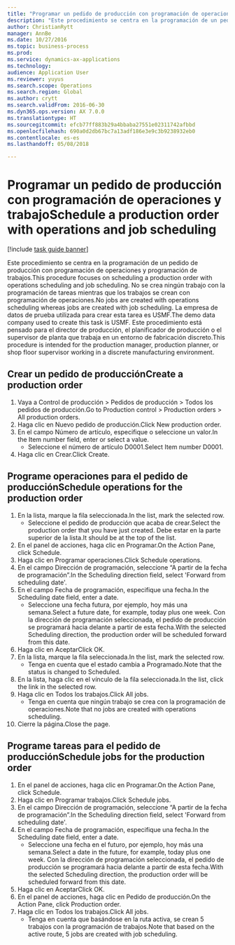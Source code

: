 ```yaml
--- 
title: "Programar un pedido de producción con programación de operaciones y trabajo"
description: "Este procedimiento se centra en la programación de un pedido de producción con programación de operaciones y programación de trabajos."
author: ChristianRytt
manager: AnnBe
ms.date: 10/27/2016
ms.topic: business-process
ms.prod: 
ms.service: dynamics-ax-applications
ms.technology: 
audience: Application User
ms.reviewer: yuyus
ms.search.scope: Operations
ms.search.region: Global
ms.author: crytt
ms.search.validFrom: 2016-06-30
ms.dyn365.ops.version: AX 7.0.0
ms.translationtype: HT
ms.sourcegitcommit: efcb77ff883b29a4bbaba27551e02311742afbbd
ms.openlocfilehash: 690a0d2db67bc7a13adf186e3e9c3b9238932eb0
ms.contentlocale: es-es
ms.lasthandoff: 05/08/2018

---
```

# <a name="schedule-a-production-order-with-operations-and-job-scheduling"></a><span data-ttu-id="ac82c-103">Programar un pedido de producción con programación de operaciones y trabajo</span><span class="sxs-lookup"><span data-stu-id="ac82c-103">Schedule a production order with operations and job scheduling</span></span>

[!include [task guide banner](../../includes/task-guide-banner.md)]

<span data-ttu-id="ac82c-104">Este procedimiento se centra en la programación de un pedido de producción con programación de operaciones y programación de trabajos.</span><span class="sxs-lookup"><span data-stu-id="ac82c-104">This procedure focuses on scheduling a production order with operations scheduling and job scheduling.</span></span> <span data-ttu-id="ac82c-105">No se crea ningún trabajo con la programación de tareas mientras que los trabajos se crean con programación de operaciones.</span><span class="sxs-lookup"><span data-stu-id="ac82c-105">No jobs are created with operations scheduling whereas jobs are created with job scheduling.</span></span> <span data-ttu-id="ac82c-106">La empresa de datos de prueba utilizada para crear esta tarea es USMF.</span><span class="sxs-lookup"><span data-stu-id="ac82c-106">The demo data company used to create this task is USMF.</span></span> <span data-ttu-id="ac82c-107">Este procedimiento está pensado para el director de producción, el planificador de producción o el supervisor de planta que trabaja en un entorno de fabricación discreto.</span><span class="sxs-lookup"><span data-stu-id="ac82c-107">This procedure is intended for the production manager, production planner, or shop floor supervisor working in a discrete manufacturing environment.</span></span>


## <a name="create-a-production-order"></a><span data-ttu-id="ac82c-108">Crear un pedido de producción</span><span class="sxs-lookup"><span data-stu-id="ac82c-108">Create a production order</span></span>
1. <span data-ttu-id="ac82c-109">Vaya a Control de producción > Pedidos de producción > Todos los pedidos de producción.</span><span class="sxs-lookup"><span data-stu-id="ac82c-109">Go to Production control > Production orders > All production orders.</span></span>
2. <span data-ttu-id="ac82c-110">Haga clic en Nuevo pedido de producción.</span><span class="sxs-lookup"><span data-stu-id="ac82c-110">Click New production order.</span></span>
3. <span data-ttu-id="ac82c-111">En el campo Número de artículo, especifique o seleccione un valor.</span><span class="sxs-lookup"><span data-stu-id="ac82c-111">In the Item number field, enter or select a value.</span></span>
    * <span data-ttu-id="ac82c-112">Seleccione el número de artículo D0001.</span><span class="sxs-lookup"><span data-stu-id="ac82c-112">Select Item number D0001.</span></span>  
4. <span data-ttu-id="ac82c-113">Haga clic en Crear.</span><span class="sxs-lookup"><span data-stu-id="ac82c-113">Click Create.</span></span>

## <a name="schedule-operations-for-the-production-order"></a><span data-ttu-id="ac82c-114">Programe operaciones para el pedido de producción</span><span class="sxs-lookup"><span data-stu-id="ac82c-114">Schedule operations for the production order</span></span>
1. <span data-ttu-id="ac82c-115">En la lista, marque la fila seleccionada.</span><span class="sxs-lookup"><span data-stu-id="ac82c-115">In the list, mark the selected row.</span></span>
    * <span data-ttu-id="ac82c-116">Seleccione el pedido de producción que acaba de crear.</span><span class="sxs-lookup"><span data-stu-id="ac82c-116">Select the production order that you have just created.</span></span> <span data-ttu-id="ac82c-117">Debe estar en la parte superior de la lista.</span><span class="sxs-lookup"><span data-stu-id="ac82c-117">It should be at the top of the list.</span></span>      
2. <span data-ttu-id="ac82c-118">En el panel de acciones, haga clic en Programar.</span><span class="sxs-lookup"><span data-stu-id="ac82c-118">On the Action Pane, click Schedule.</span></span>
3. <span data-ttu-id="ac82c-119">Haga clic en Programar operaciones.</span><span class="sxs-lookup"><span data-stu-id="ac82c-119">Click Schedule operations.</span></span>
4. <span data-ttu-id="ac82c-120">En el campo Dirección de programación, seleccione “A partir de la fecha de programación”.</span><span class="sxs-lookup"><span data-stu-id="ac82c-120">In the Scheduling direction field, select 'Forward from scheduling date'.</span></span>
5. <span data-ttu-id="ac82c-121">En el campo Fecha de programación, especifique una fecha.</span><span class="sxs-lookup"><span data-stu-id="ac82c-121">In the Scheduling date field, enter a date.</span></span>
    * <span data-ttu-id="ac82c-122">Seleccione una fecha futura, por ejemplo, hoy más una semana.</span><span class="sxs-lookup"><span data-stu-id="ac82c-122">Select a future date, for example, today plus one week.</span></span> <span data-ttu-id="ac82c-123">Con la dirección de programación seleccionada, el pedido de producción se programará hacia delante a partir de esta fecha.</span><span class="sxs-lookup"><span data-stu-id="ac82c-123">With the selected Scheduling direction, the production order will be scheduled forward from this date.</span></span>  
6. <span data-ttu-id="ac82c-124">Haga clic en Aceptar</span><span class="sxs-lookup"><span data-stu-id="ac82c-124">Click OK.</span></span>
7. <span data-ttu-id="ac82c-125">En la lista, marque la fila seleccionada.</span><span class="sxs-lookup"><span data-stu-id="ac82c-125">In the list, mark the selected row.</span></span>
    * <span data-ttu-id="ac82c-126">Tenga en cuenta que el estado cambia a Programado.</span><span class="sxs-lookup"><span data-stu-id="ac82c-126">Note that the status is changed to Scheduled.</span></span>  
8. <span data-ttu-id="ac82c-127">En la lista, haga clic en el vínculo de la fila seleccionada.</span><span class="sxs-lookup"><span data-stu-id="ac82c-127">In the list, click the link in the selected row.</span></span>
9. <span data-ttu-id="ac82c-128">Haga clic en Todos los trabajos.</span><span class="sxs-lookup"><span data-stu-id="ac82c-128">Click All jobs.</span></span>
    * <span data-ttu-id="ac82c-129">Tenga en cuenta que ningún trabajo se crea con la programación de operaciones.</span><span class="sxs-lookup"><span data-stu-id="ac82c-129">Note that no jobs are created with operations scheduling.</span></span>  
10. <span data-ttu-id="ac82c-130">Cierre la página.</span><span class="sxs-lookup"><span data-stu-id="ac82c-130">Close the page.</span></span>

## <a name="schedule-jobs-for-the-production-order"></a><span data-ttu-id="ac82c-131">Programe tareas para el pedido de producción</span><span class="sxs-lookup"><span data-stu-id="ac82c-131">Schedule jobs for the production order</span></span>
1. <span data-ttu-id="ac82c-132">En el panel de acciones, haga clic en Programar.</span><span class="sxs-lookup"><span data-stu-id="ac82c-132">On the Action Pane, click Schedule.</span></span>
2. <span data-ttu-id="ac82c-133">Haga clic en Programar trabajos.</span><span class="sxs-lookup"><span data-stu-id="ac82c-133">Click Schedule jobs.</span></span>
3. <span data-ttu-id="ac82c-134">En el campo Dirección de programación, seleccione “A partir de la fecha de programación”.</span><span class="sxs-lookup"><span data-stu-id="ac82c-134">In the Scheduling direction field, select 'Forward from scheduling date'.</span></span>
4. <span data-ttu-id="ac82c-135">En el campo Fecha de programación, especifique una fecha.</span><span class="sxs-lookup"><span data-stu-id="ac82c-135">In the Scheduling date field, enter a date.</span></span>
    * <span data-ttu-id="ac82c-136">Seleccione una fecha en el futuro, por ejemplo, hoy más una semana.</span><span class="sxs-lookup"><span data-stu-id="ac82c-136">Select a date in the future, for example, today plus one week.</span></span> <span data-ttu-id="ac82c-137">Con la dirección de programación seleccionada, el pedido de producción se programará hacia delante a partir de esta fecha.</span><span class="sxs-lookup"><span data-stu-id="ac82c-137">With the selected Scheduling direction, the production order will be scheduled forward from this date.</span></span>  
5. <span data-ttu-id="ac82c-138">Haga clic en Aceptar</span><span class="sxs-lookup"><span data-stu-id="ac82c-138">Click OK.</span></span>
6. <span data-ttu-id="ac82c-139">En el panel de acciones, haga clic en Pedido de producción.</span><span class="sxs-lookup"><span data-stu-id="ac82c-139">On the Action Pane, click Production order.</span></span>
7. <span data-ttu-id="ac82c-140">Haga clic en Todos los trabajos.</span><span class="sxs-lookup"><span data-stu-id="ac82c-140">Click All jobs.</span></span>
    * <span data-ttu-id="ac82c-141">Tenga en cuenta que basándose en la ruta activa, se crean 5 trabajos con la programación de trabajos.</span><span class="sxs-lookup"><span data-stu-id="ac82c-141">Note that based on the active route, 5 jobs are created with job scheduling.</span></span>  


